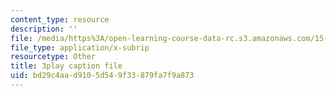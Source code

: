 ```yaml
---
content_type: resource
description: ''
file: /media/https%3A/open-learning-course-data-rc.s3.amazonaws.com/15-071-the-analytics-edge-spring-2017/bd29c4aad9105d549f33879fa7f9a873_Du0HgYO3E6U.vtt
file_type: application/x-subrip
resourcetype: Other
title: 3play caption file
uid: bd29c4aa-d910-5d54-9f33-879fa7f9a873
---
```

